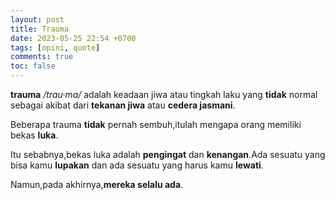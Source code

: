 ```yaml
---
layout: post
title: Trauma
date: 2023-05-25 22:54 +0700
tags: [opini, quote] 
comments: true
toc: false 
---
```


**trauma** */trau·ma/* adalah keadaan jiwa atau tingkah laku yang **tidak** normal sebagai akibat dari **tekanan jiwa** atau **cedera jasmani**.

Beberapa trauma **tidak** pernah sembuh,itulah mengapa orang memiliki bekas **luka**. 

Itu sebabnya,bekas luka adalah **pengingat** dan **kenangan**.Ada sesuatu yang bisa kamu **lupakan** dan ada sesuatu yang harus kamu **lewati**.

Namun,pada akhirnya,**mereka selalu ada**.